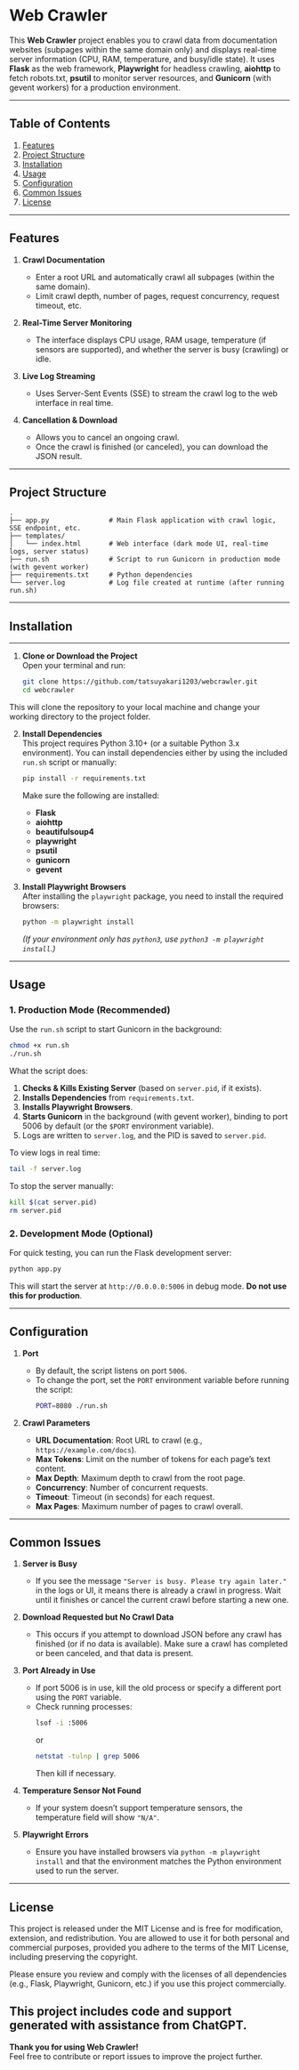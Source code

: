 # Web Crawler

This **Web Crawler** project enables you to crawl data from documentation websites (subpages within the same domain only) and displays real-time server information (CPU, RAM, temperature, and busy/idle state). It uses **Flask** as the web framework, **Playwright** for headless crawling, **aiohttp** to fetch robots.txt, **psutil** to monitor server resources, and **Gunicorn** (with gevent workers) for a production environment.

---

## Table of Contents

1. [Features](#features)  
2. [Project Structure](#project-structure)  
3. [Installation](#installation)  
4. [Usage](#usage)  
5. [Configuration](#configuration)  
6. [Common Issues](#common-issues)  
7. [License](#license)

---

## Features

1. **Crawl Documentation**  
   - Enter a root URL and automatically crawl all subpages (within the same domain).  
   - Limit crawl depth, number of pages, request concurrency, request timeout, etc.  

2. **Real-Time Server Monitoring**  
   - The interface displays CPU usage, RAM usage, temperature (if sensors are supported), and whether the server is busy (crawling) or idle.

3. **Live Log Streaming**  
   - Uses Server-Sent Events (SSE) to stream the crawl log to the web interface in real time.

4. **Cancellation & Download**  
   - Allows you to cancel an ongoing crawl.  
   - Once the crawl is finished (or canceled), you can download the JSON result.

---

## Project Structure

```
.
├── app.py               # Main Flask application with crawl logic, SSE endpoint, etc.
├── templates/
│   └── index.html       # Web interface (dark mode UI, real-time logs, server status)
├── run.sh               # Script to run Gunicorn in production mode (with gevent worker)
├── requirements.txt     # Python dependencies
└── server.log           # Log file created at runtime (after running run.sh)
```

---

## Installation
---

1. **Clone or Download the Project**  
   Open your terminal and run:
   ```bash
   git clone https://github.com/tatsuyakari1203/webcrawler.git
   cd webcrawler
   ```
   
This will clone the repository to your local machine and change your working directory to the project folder.

2. **Install Dependencies**  
   This project requires Python 3.10+ (or a suitable Python 3.x environment). You can install dependencies either by using the included `run.sh` script or manually:
   ```bash
   pip install -r requirements.txt
   ```
   Make sure the following are installed:
   - **Flask**  
   - **aiohttp**  
   - **beautifulsoup4**  
   - **playwright**  
   - **psutil**  
   - **gunicorn**  
   - **gevent**  

3. **Install Playwright Browsers**  
   After installing the `playwright` package, you need to install the required browsers:
   ```bash
   python -m playwright install
   ```
   *(If your environment only has `python3`, use `python3 -m playwright install`.)*

---

## Usage

### 1. Production Mode (Recommended)
Use the `run.sh` script to start Gunicorn in the background:

```bash
chmod +x run.sh
./run.sh
```

What the script does:
1. **Checks & Kills Existing Server** (based on `server.pid`, if it exists).
2. **Installs Dependencies** from `requirements.txt`.
3. **Installs Playwright Browsers**.
4. **Starts Gunicorn** in the background (with gevent worker), binding to port 5006 by default (or the `$PORT` environment variable).
5. Logs are written to `server.log`, and the PID is saved to `server.pid`.

To view logs in real time:
```bash
tail -f server.log
```

To stop the server manually:
```bash
kill $(cat server.pid)
rm server.pid
```

### 2. Development Mode (Optional)
For quick testing, you can run the Flask development server:
```bash
python app.py
```
This will start the server at `http://0.0.0.0:5006` in debug mode. **Do not use this for production**.

---

## Configuration

1. **Port**  
   - By default, the script listens on port `5006`.  
   - To change the port, set the `PORT` environment variable before running the script:
     ```bash
     PORT=8080 ./run.sh
     ```

2. **Crawl Parameters**  
   - **URL Documentation**: Root URL to crawl (e.g., `https://example.com/docs`).  
   - **Max Tokens**: Limit on the number of tokens for each page’s text content.  
   - **Max Depth**: Maximum depth to crawl from the root page.  
   - **Concurrency**: Number of concurrent requests.  
   - **Timeout**: Timeout (in seconds) for each request.  
   - **Max Pages**: Maximum number of pages to crawl overall.

---

## Common Issues

1. **Server is Busy**  
   - If you see the message `"Server is busy. Please try again later."` in the logs or UI, it means there is already a crawl in progress. Wait until it finishes or cancel the current crawl before starting a new one.

2. **Download Requested but No Crawl Data**  
   - This occurs if you attempt to download JSON before any crawl has finished (or if no data is available). Make sure a crawl has completed or been canceled, and that data is present.


3. **Port Already in Use**  
   - If port 5006 is in use, kill the old process or specify a different port using the `PORT` variable.  
   - Check running processes:
     ```bash
     lsof -i :5006
     ```
     or
     ```bash
     netstat -tulnp | grep 5006
     ```
     Then kill if necessary.

4. **Temperature Sensor Not Found**  
   - If your system doesn’t support temperature sensors, the temperature field will show `"N/A"`.

5. **Playwright Errors**  
   - Ensure you have installed browsers via `python -m playwright install` and that the environment matches the Python environment used to run the server.

---

## License

This project is released under the MIT License and is free for modification, extension, and redistribution. You are allowed to use it for both personal and commercial purposes, provided you adhere to the terms of the MIT License, including preserving the copyright.

Please ensure you review and comply with the licenses of all dependencies (e.g., Flask, Playwright, Gunicorn, etc.) if you use this project commercially.

This project includes code and support generated with assistance from ChatGPT.
---

**Thank you for using Web Crawler!**  
Feel free to contribute or report issues to improve the project further.
